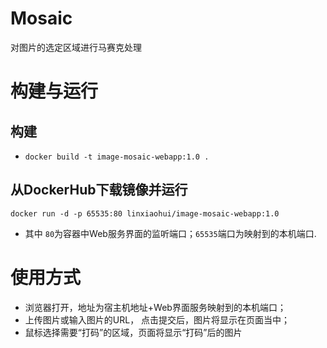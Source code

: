 Mosaic
======
对图片的选定区域进行马赛克处理


# 构建与运行
## 构建
   * `docker build -t image-mosaic-webapp:1.0 .`

## 从DockerHub下载镜像并运行
   `docker run -d -p 65535:80 linxiaohui/image-mosaic-webapp:1.0`
   * 其中 `80`为容器中Web服务界面的监听端口；`65535`端口为映射到的本机端口.

# 使用方式
   * 浏览器打开，地址为宿主机地址+Web界面服务映射到的本机端口；
   * 上传图片或输入图片的URL， 点击提交后，图片将显示在页面当中；
   * 鼠标选择需要“打码”的区域，页面将显示“打码”后的图片

